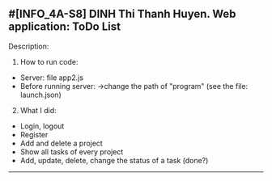 #[INFO_4A-S8] DINH Thi Thanh Huyen.
 Web application: ToDo List
-------------------------------------------------------------------------
  Description:

1. How to run code:
- Server: file app2.js
- Before running server:
  ->change the path of "program" (see the file: launch.json)

2. What I did:
- Login, logout
- Register
- Add and delete a project
- Show all tasks of every project
- Add, update, delete, change the status of a task (done?)

-------------------------------------------------------------------------
